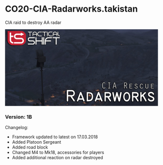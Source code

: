 # CO20-CIA-Radarworks.takistan
CIA raid to destroy AA radar

<img src='https://github.com/rempopo/CO20-CIA-Radarworks.takistan/blob/master/overview.jpg?raw=true' />

### Version: 1B

Changelog:
- Framework updated to latest on 17.03.2018
- Added Platoon Sergeant
- Added road block
- Changed M4 to Mk18, accessories for players
- Added additional reaction on radar destroyed
